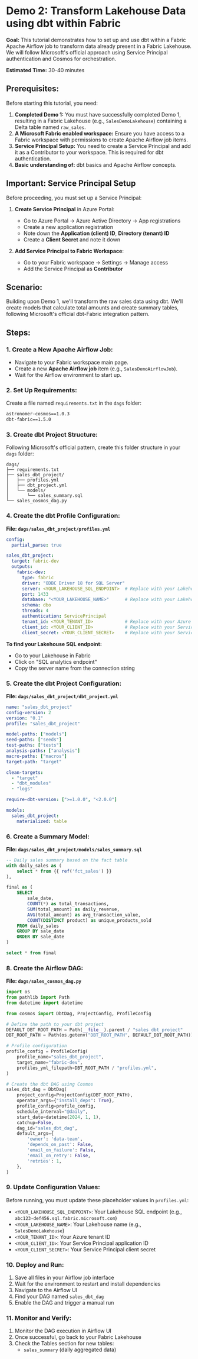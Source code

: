 # Demo 2: Transform Lakehouse Data using dbt within Fabric

**Goal:** This tutorial demonstrates how to set up and use dbt within a Fabric Apache Airflow job to transform data already present in a Fabric Lakehouse. We will follow Microsoft's official approach using Service Principal authentication and Cosmos for orchestration.

**Estimated Time:** 30-40 minutes

## Prerequisites:

Before starting this tutorial, you need:

1. **Completed Demo 1:** You must have successfully completed Demo 1, resulting in a Fabric Lakehouse (e.g., `SalesDemoLakehouse`) containing a Delta table named `raw_sales`.
2. **A Microsoft Fabric enabled workspace:** Ensure you have access to a Fabric workspace with permissions to create Apache Airflow job items.
3. **Service Principal Setup:** You need to create a Service Principal and add it as a Contributor to your workspace. This is required for dbt authentication.
4. **Basic understanding of:** dbt basics and Apache Airflow concepts.

## Important: Service Principal Setup

Before proceeding, you must set up a Service Principal:

1. **Create Service Principal** in Azure Portal:
   - Go to Azure Portal → Azure Active Directory → App registrations
   - Create a new application registration
   - Note down the **Application (client) ID**, **Directory (tenant) ID**
   - Create a **Client Secret** and note it down

2. **Add Service Principal to Fabric Workspace**:
   - Go to your Fabric workspace → Settings → Manage access
   - Add the Service Principal as **Contributor**

## Scenario:

Building upon Demo 1, we'll transform the raw sales data using dbt. We'll create models that calculate total amounts and create summary tables, following Microsoft's official dbt-Fabric integration pattern.

## Steps:

### 1. Create a New Apache Airflow Job:
- Navigate to your Fabric workspace main page.
- Create a new **Apache Airflow job** item (e.g., `SalesDemoAirflowJob`).
- Wait for the Airflow environment to start up.

### 2. Set Up Requirements:
Create a file named `requirements.txt` in the `dags` folder:

```txt
astronomer-cosmos==1.0.3
dbt-fabric==1.5.0
```

### 3. Create dbt Project Structure:
Following Microsoft's official pattern, create this folder structure in your `dags` folder:

```
dags/
├── requirements.txt
├── sales_dbt_project/
│   ├── profiles.yml
│   ├── dbt_project.yml
│   └── models/
│       └── sales_summary.sql
└── sales_cosmos_dag.py
```

### 4. Create the dbt Profile Configuration:
**File: `dags/sales_dbt_project/profiles.yml`**

```yaml
config:
  partial_parse: true

sales_dbt_project:
  target: fabric-dev
  outputs:
    fabric-dev:
      type: fabric
      driver: "ODBC Driver 18 for SQL Server"
      server: <YOUR_LAKEHOUSE_SQL_ENDPOINT>  # Replace with your Lakehouse SQL endpoint
      port: 1433
      database: "<YOUR_LAKEHOUSE_NAME>"      # Replace with your Lakehouse name (e.g., SalesDemoLakehouse)
      schema: dbo
      threads: 4
      authentication: ServicePrincipal
      tenant_id: <YOUR_TENANT_ID>            # Replace with your Azure tenant ID
      client_id: <YOUR_CLIENT_ID>            # Replace with your Service Principal client ID
      client_secret: <YOUR_CLIENT_SECRET>    # Replace with your Service Principal client secret
```

**To find your Lakehouse SQL endpoint:**
- Go to your Lakehouse in Fabric
- Click on "SQL analytics endpoint"
- Copy the server name from the connection string

### 5. Create the dbt Project Configuration:
**File: `dags/sales_dbt_project/dbt_project.yml`**

```yaml
name: "sales_dbt_project"
config-version: 2
version: "0.1"
profile: "sales_dbt_project"

model-paths: ["models"]
seed-paths: ["seeds"]
test-paths: ["tests"]
analysis-paths: ["analysis"]
macro-paths: ["macros"]
target-path: "target"

clean-targets:
  - "target"
  - "dbt_modules"
  - "logs"

require-dbt-version: [">=1.0.0", "<2.0.0"]

models:
  sales_dbt_project:
    materialized: table
```


### 6. Create a Summary Model:
**File: `dags/sales_dbt_project/models/sales_summary.sql`**

```sql
-- Daily sales summary based on the fact table
with daily_sales as (
    select * from {{ ref('fct_sales') }}
),

final as (
    SELECT
        sale_date,
        COUNT(*) as total_transactions,
        SUM(total_amount) as daily_revenue,
        AVG(total_amount) as avg_transaction_value,
        COUNT(DISTINCT product) as unique_products_sold
    FROM daily_sales
    GROUP BY sale_date
    ORDER BY sale_date
)

select * from final
```

### 8. Create the Airflow DAG:
**File: `dags/sales_cosmos_dag.py`**

```python
import os
from pathlib import Path
from datetime import datetime

from cosmos import DbtDag, ProjectConfig, ProfileConfig

# Define the path to your dbt project
DEFAULT_DBT_ROOT_PATH = Path(__file__).parent / "sales_dbt_project"
DBT_ROOT_PATH = Path(os.getenv("DBT_ROOT_PATH", DEFAULT_DBT_ROOT_PATH))

# Profile configuration
profile_config = ProfileConfig(
    profile_name="sales_dbt_project",
    target_name="fabric-dev",
    profiles_yml_filepath=DBT_ROOT_PATH / "profiles.yml",
)

# Create the dbt DAG using Cosmos
sales_dbt_dag = DbtDag(
    project_config=ProjectConfig(DBT_ROOT_PATH),
    operator_args={"install_deps": True},
    profile_config=profile_config,
    schedule_interval="@daily",
    start_date=datetime(2024, 1, 1),
    catchup=False,
    dag_id="sales_dbt_dag",
    default_args={
        'owner': 'data-team',
        'depends_on_past': False,
        'email_on_failure': False,
        'email_on_retry': False,
        'retries': 1,
    },
)
```

### 9. Update Configuration Values:
Before running, you must update these placeholder values in `profiles.yml`:

- `<YOUR_LAKEHOUSE_SQL_ENDPOINT>`: Your Lakehouse SQL endpoint (e.g., `abc123-def456.sql.fabric.microsoft.com`)
- `<YOUR_LAKEHOUSE_NAME>`: Your Lakehouse name (e.g., `SalesDemoLakehouse`)
- `<YOUR_TENANT_ID>`: Your Azure tenant ID
- `<YOUR_CLIENT_ID>`: Your Service Principal application ID
- `<YOUR_CLIENT_SECRET>`: Your Service Principal client secret

### 10. Deploy and Run:
1. Save all files in your Airflow job interface
2. Wait for the environment to restart and install dependencies
3. Navigate to the Airflow UI
4. Find your DAG named `sales_dbt_dag`
5. Enable the DAG and trigger a manual run

### 11. Monitor and Verify:
1. Monitor the DAG execution in Airflow UI
2. Once successful, go back to your Fabric Lakehouse
3. Check the Tables section for new tables:
   - `sales_summary` (daily aggregated data)

